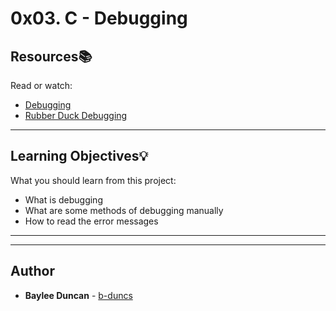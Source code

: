 # 0x03. C - Debugging

## Resources:books:
Read or watch:
* [Debugging](https://intranet.hbtn.io/rltoken/d9DlWbeYPEpdYCg_ffsBuQ)
* [Rubber Duck Debugging](https://intranet.hbtn.io/rltoken/FPQ5Oy6_PK_v9aCuvX_zNQ)

---
## Learning Objectives:bulb:
What you should learn from this project:

* What is debugging
* What are some methods of debugging manually
* How to read the error messages

---
---

## Author
* **Baylee Duncan** - [b-duncs](https://github.com/b-duncs)